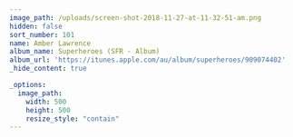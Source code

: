 ```yaml
---
image_path: /uploads/screen-shot-2018-11-27-at-11-32-51-am.png
hidden: false
sort_number: 101
name: Amber Lawrence
album_name: Superheroes (SFR - Album)
album_url: 'https://itunes.apple.com/au/album/superheroes/909074402'
_hide_content: true

_options:
  image_path:
    width: 500
    height: 500
    resize_style: "contain"
---
```



